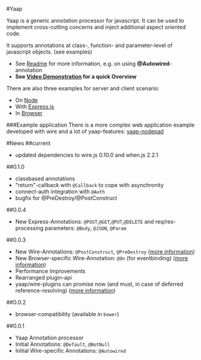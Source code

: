 #Yaap

Yaap is a generic annotation processor for javascript. It can be used to implement cross-cutting concerns and inject additional aspect oriented code.

It supports annotations at class-, function- and parameter-level of javascript objects. (see examples)

 * See [Readme](yaap) for more information, e.g. on using **@Autowired**-annotation
 * **See [Video Demonstration](http://y2u.be/HrgnyGl2K8A) for a quick Overview**

There are also three examples for server and client scenario:

* On [Node](node-example)
* With [Express.js](express-example)
* In [Browser](browser-example)

###Example application
There is a more complex web application example developed with wire and a lot of yaap-features: [yaap-nodepad](https://github.com/warmuuh/yaap-nodepad)


#News
##current
* updated dependencies to wire.js 0.10.0 and when.js 2.2.1


##0.1.0
* classbased annotations
* "return"-callback with `@Callback` to cope with asynchronity
* connect-auth integration with `@Auth`
* bugfix for @PreDestroy/@PostConstruct

##0.0.4
* New Express-Annotations: `@POST`,`@GET`,`@PUT`,`@DELETE` and req/res-processing parameters: `@Body`, `@JSON`, `@Param`

##0.0.3
* New Wire-Annotations: `@PostConstruct`, `@PreDestroy` ([more information](yaap/docs/annotation.md))
* New Browser-specific Wire-Annotation: `@On` (for eventbinding) ([more information](yaap/docs/annotation.md))
* Performance Improvements
* Rearranged plugin-api
* yaap/wire-plugins can promise now (and must, in case of deferred reference-resolving) ([more information](yaap/docs/processors.md))


##0.0.2
* browser-compatibility (available in `bower`)

##0.0.1
* Yaap Annotation processor
* Initial Annotations: `@Default`, `@NotNull`
* Initial Wire-specific Annotations: `@Autowired` 
